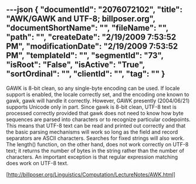 ---json
{
  "documentId": "2076072102",
  "title": "AWK/GAWK and UTF-8; billposer.org",
  "documentShortName": "",
  "fileName": "",
  "path": "",
  "createDate": "2/19/2009 7:53:52 PM",
  "modificationDate": "2/19/2009 7:53:52 PM",
  "templateId": "",
  "segmentId": "73",
  "isRoot": "False",
  "isActive": "True",
  "sortOrdinal": "",
  "clientId": "",
  "tag": ""
}
---

GAWK is 8-bit clean, so any single-byte encoding can be used. If locale support is enabled, the locale correctly set, and the encoding one known to gawk, gawk will handle it correctly. However, GAWK presently (2004/06/21) supports Unicode only in part. Since gawk is 8-bit clean, UTF-8 text is processed correctly provided that gawk does not need to know how byte sequences are parsed into characters or to recognize particular codepoints. This means that UTF-8 text can be read and printed out correctly and that the basic parsing mechanisms will work so long as the field and record separators are ASCII characters. Searches for fixed strings will also work. The length() function, on the other hand, does not work correctly on UTF-8 text; it returns the number of bytes in the string rather than the number of characters. An important exception is that regular expression matching does work on UTF-8 text.

[http://billposer.org/Linguistics/Computation/LectureNotes/AWK.html]
